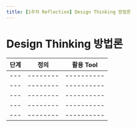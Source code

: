 ```yaml
---
title: [1주차 Reflection] Design Thinking 방법론
---
```


# Design Thinking 방법론
|단계|정의   |활용 Tool  |
|---|--------|----------|
|---|--------|----------|
|---|--------|----------|
|---|--------|----------|
|---|--------|----------|
|---|--------|----------|
